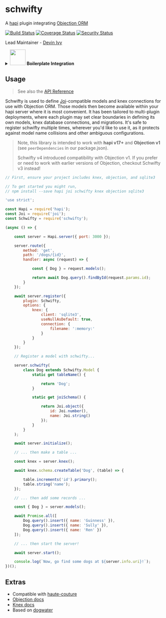 # schwifty

A [hapi](https://github.com/hapijs/hapi) plugin integrating [Objection ORM](https://github.com/Vincit/objection.js)

[![Build Status](https://travis-ci.org/hapipal/schwifty.svg?branch=master)](https://travis-ci.org/hapipal/schwifty) [![Coverage Status](https://coveralls.io/repos/github/hapipal/schwifty/badge.svg?branch=master)](https://coveralls.io/github/hapipal/schwifty?branch=master) [![Security Status](https://nodesecurity.io/orgs/schwifty/projects/43d64006-d2bd-41c7-a288-5ae051d0e3c2/badge)](https://nodesecurity.io/orgs/schwifty/projects/43d64006-d2bd-41c7-a288-5ae051d0e3c2)

Lead Maintainer - [Devin Ivy](https://github.com/devinivy)

<details>
  <summary>
    <img src='https://imgur.com/SZIjzOW.png' width=50> <b>Boilerplate Integration</b>
  </summary>
<p>
<br>
This module is specialized to work with the <a href='https://github.com/hapipal/boilerplate'>hapipal boilerplate</a>

#### Boilerplate setup

```sh
# Clone new hapipal project
npx hpal new my-project
cd ./my-project
npm install

# Make your first commit to init project history
git add --all
git commit -m "Init commit"
```
Now we're ready to add the `Objection ORM` flavor

```sh
git fetch pal --tags
git cherry-pick objection
npm install
```
#### Flavor Results
`git status` should show
```sh
Changes to be committed:

  new file:   knexfile.js
  new file:   lib/migrations/.gitkeep
  new file:   lib/models/.gitkeep
  new file:   lib/plugins/schwifty.js
  modified:   package.json
  modified:   server/manifest.js

Unmerged paths:
  (use "git add/rm <file>..." as appropriate to mark resolution)

  deleted by them: package-lock.json
```

#### Usage setup
```sh
hpal make model Dog
# Wrote lib/models/Dog.js
hpal make route dogs
# Wrote lib/routes/dogs.js
```
Time to write a migration file – more about `knex` migration files [here]()
```sh
knex migrate:make dogs
# Created Migration: path/to/my-project/lib/migrations/20181004162336_dogs.js
```

Edit that file

```js
exports.up = function(knex, Promise) {

    return knex.schema.createTable('Dog', (table) => {

        table.increments('id').primary();
        table.string('name');
    })
    .then(() => {

        // This part is for demo purposes only, you should use knex seeds to
        // put model fixtures in your project if you want the db to have any
        return Promise.all([
            knex('Dog').insert({ name: 'Guinness' }),
            knex('Dog').insert({ name: 'Sully' }),
            knex('Dog').insert({ name: 'Ren' })
        ]);
    });
};

exports.down = function(knex, Promise) {

    return knex.schema.dropTable('Dog');
};
```

Schwifty's defaults will ensure this migration is run when you start the server via `migrateOnStart: true`

#### Fill in details

Fill in the details of `lib/models/Dog` and `lib/routes/dogs` based on the `Usage` section below

**NOTE** It's important to change the class name of your model to `Dog`, or
whatever matches your tablename

#### Dog catcher
Use hpal to catch some dogs
```sh
hpal run debug:curl /dogs/1
# Dog { id: 1, name: 'Guinness' }

hpal run debug:curl /dogs/2
# Dog { id: 2, name: 'Sully' }

hpal run debug:curl /dogs/3
# Dog { id: 3, name: 'Ren' }
```
</p>
</details>

## Usage
> See also the [API Reference](API.md)

Schwifty is used to define [Joi](https://github.com/hapijs/joi)-compatible models and knex connections for use with Objection ORM.  Those models then become available within your hapi server where it is most convenient.  It has been tailored to multi-plugin deployments, where each plugin may set clear boundaries in defining its own models, knex database connections, and migrations.  It's safe to register schwifty multiple times, wherever you'd like to use it, as it protects against model name collisions and other ambiguous configurations.

> Note, this library is intended to work with **hapi v17+** and **Objection v1** (see `peerDependencies` in our package.json).
>
> Schwifty v4 introduced compatibility with Objection v1.  If you prefer or need to work with earlier versions of Objection, checkout Schwifty v3 instead!

```js
// First, ensure your project includes knex, objection, and sqlite3

// To get started you might run,
// npm install --save hapi joi schwifty knex objection sqlite3

'use strict';

const Hapi = require('hapi');
const Joi = require('joi');
const Schwifty = require('schwifty');

(async () => {

    const server = Hapi.server({ port: 3000 });

    server.route({
        method: 'get',
        path: '/dogs/{id}',
        handler: async (request) => {

            const { Dog } = request.models();

            return await Dog.query().findById(request.params.id);
        }
    });

    await server.register({
        plugin: Schwifty,
        options: {
            knex: {
                client: 'sqlite3',
                useNullAsDefault: true,
                connection: {
                    filename: ':memory:'
                }
            }
        }
    });

    // Register a model with schwifty...

    server.schwifty(
        class Dog extends Schwifty.Model {
            static get tableName() {

                return 'Dog';
            }

            static get joiSchema() {

                return Joi.object({
                    id: Joi.number(),
                    name: Joi.string()
                });
            }
        }
    );

    await server.initialize();

    // ... then make a table ...

    const knex = server.knex();

    await knex.schema.createTable('Dog', (table) => {

        table.increments('id').primary();
        table.string('name');
    });

    // ... then add some records ...

    const { Dog } = server.models();

    await Promise.all([
        Dog.query().insert({ name: 'Guinness' }),
        Dog.query().insert({ name: 'Sully' }),
        Dog.query().insert({ name: 'Ren' })
    ]);

    // ... then start the server!

    await server.start();

    console.log(`Now, go find some dogs at ${server.info.uri}!`);
})();
```

## Extras
 - Compatible with [haute-couture](https://github.com/hapipal/haute-couture)
 - [Objection docs](http://vincit.github.io/objection.js)
 - [Knex docs](http://knexjs.org/)
 - Based on [dogwater](https://github.com/devinivy/dogwater)
